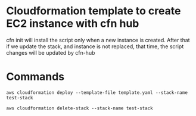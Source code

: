 # Cloudformation template to create EC2 instance with cfn hub

cfn init will install the script only when a new instance is created. After that if we update the stack, and instance is not replaced, that time, the script changes will be updated by cfn-hub

# Commands
```
aws cloudformation deploy --template-file template.yaml --stack-name test-stack

aws cloudformation delete-stack --stack-name test-stack
```

